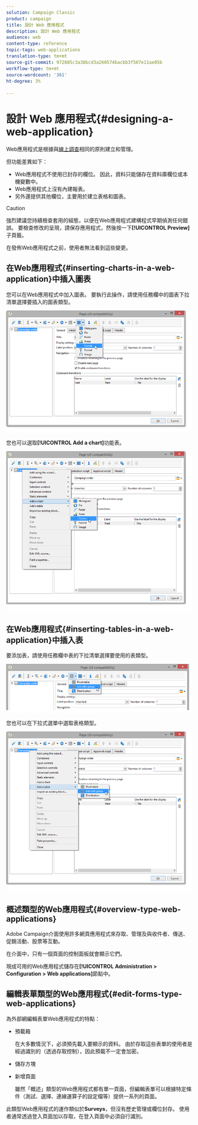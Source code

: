 ```yaml
---
solution: Campaign Classic
product: campaign
title: 設計 Web 應用程式
description: 設計 Web 應用程式
audience: web
content-type: reference
topic-tags: web-applications
translation-type: tm+mt
source-git-commit: 972885c3a38bcd3a260574bacbb3f507e11ae05b
workflow-type: tm+mt
source-wordcount: '361'
ht-degree: 3%

---
```



# 設計 Web 應用程式{#designing-a-web-application}

Web應用程式是根據與[線上調查](../../web/using/about-surveys.md)相同的原則建立和管理。

但功能差異如下：

* Web應用程式不使用已封存的欄位。 因此，資料只能儲存在資料庫欄位或本機變數中。
* Web應用程式上沒有內建報表。
* 另外還提供其他欄位，主要用於建立表格和圖表。

>[!CAUTION]
>
>強烈建議您持續檢查套用的組態，以便在Web應用程式建構程式早期偵測任何錯誤。 要檢查修改的呈現，請保存應用程式，然後按一下&#x200B;**[!UICONTROL Preview]**&#x200B;子頁籤。
>
>在發佈Web應用程式之前，使用者無法看到這些變更。

## 在Web應用程式{#inserting-charts-in-a-web-application}中插入圖表

您可以在Web應用程式中加入圖表。 要執行此操作，請使用任務欄中的圖表下拉清單選擇要插入的圖表類型。

![](assets/s_ncs_admin_webapps_bar_graph.png)

您也可以選取&#x200B;**[!UICONTROL Add a chart]**&#x200B;功能表。

![](assets/s_ncs_admin_webapps_graph.png)

## 在Web應用程式{#inserting-tables-in-a-web-application}中插入表

要添加表，請使用任務欄中表的下拉清單選擇要使用的表類型。

![](assets/s_ncs_admin_webapps_bar_table.png)

您也可以在下拉式選單中選取表格類型。

![](assets/s_ncs_admin_webapps_table.png)

## 概述類型的Web應用程式{#overview-type-web-applications}

Adobe Campaign介面使用許多網頁應用程式來存取、管理及與收件者、傳送、促銷活動、股票等互動。

在介面中，只有一個頁面的控制面板就會顯示它們。

現成可用的Web應用程式儲存在&#x200B;**[!UICONTROL Administration > Configuration > Web applications]**&#x200B;節點中。

## 編輯表單類型的Web應用程式{#edit-forms-type-web-applications}

為外部網編輯表單Web應用程式的特點：

* 預載箱

   在大多數情況下，必須預先載入要顯示的資料。 由於存取這些表單的使用者是經過識別的（透過存取控制），因此預載不一定會加密。

* 儲存方塊
* 新增頁面

   雖然「概述」類型的Web應用程式都有單一頁面，但編輯表單可以根據特定條件（測試、選擇、連線運算子的設定檔等）提供一系列的頁面。

此類型Web應用程式的運作類似於&#x200B;**Surveys**，但沒有歷史管理或欄位封存。 使用者通常透過登入頁面加以存取，在登入頁面中必須自行識別。
